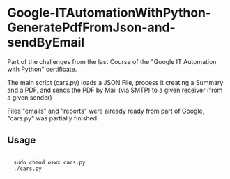 # Google-ITAutomationWithPython-GeneratePdfFromJson-and-sendByEmail
Part of the challenges from the last Course of the "Google IT Automation with Python" certificate.

The main script (cars.py) loads a JSON File, process it creating a Summary and a PDF, and sends
the PDF by Mail (via SMTP) to a given receiver (from a given sender)

Files "emails" and "reports" were already ready from part of Google, "cars.py" was partially finished.


## Usage
<code>
  sudo chmod o+wx cars.py
  ./cars.py
</code>


